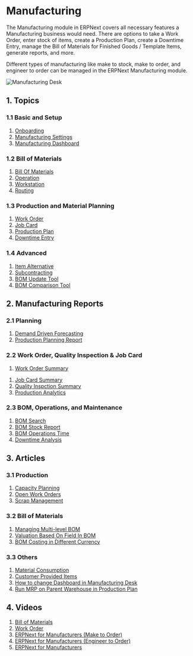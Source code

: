 <!-- add-breadcrumbs -->
# Manufacturing

The Manufacturing module in ERPNext covers all necessary features a Manufacturing business would need. There are options to take a Work Order, enter stock of items, create a Production Plan, create a Downtime Entry, manage the Bill of Materials for Finished Goods / Template Items, generate reports, and more.

Different types of manufacturing like make to stock, make to order, and engineer to order can be managed in the ERPNext Manufacturing module.

<img class="screenshot" alt="Manufacturing Desk" src="{{docs_base_url}}/v13/assets/img/manufacturing/manufacturing-desk.png">

## 1. Topics

### 1.1 Basic and Setup
1. [Onboarding](/docs/v13/user/manual/en/manufacturing/onboarding)
1. [Manufacturing Settings](/docs/v13/user/manual/en/manufacturing/manufacturing-settings)
1. [Manufacturing Dashboard](/docs/v13/user/manual/en/manufacturing/manufacturing-dashboard)

### 1.2 Bill of Materials
1. [Bill Of Materials](/docs/v13/user/manual/en/manufacturing/bill-of-materials)
1. [Operation](/docs/v13/user/manual/en/manufacturing/operation)
1. [Workstation](/docs/v13/user/manual/en/manufacturing/workstation)
1. [Routing](/docs/v13/user/manual/en/manufacturing/routing)

### 1.3 Production and Material Planning
1. [Work Order](/docs/v13/user/manual/en/manufacturing/work-order)
1. [Job Card](/docs/v13/user/manual/en/manufacturing/job-card)
1. [Production Plan](/docs/v13/user/manual/en/manufacturing/production-plan)
1. [Downtime Entry](/docs/v13/user/manual/en/manufacturing/downtime-entry)

### 1.4 Advanced
1. [Item Alternative](/docs/v13/user/manual/en/manufacturing/item-alternative)
1. [Subcontracting](/docs/v13/user/manual/en/manufacturing/subcontracting)
1. [BOM Update Tool](/docs/v13/user/manual/en/manufacturing/bom-update-tool)
1. [BOM Comparison Tool](/docs/v13/user/manual/en/manufacturing/bom-comparison-tool)

## 2. Manufacturing Reports

### 2.1 Planning
1. [Demand Driven Forecasting](/docs/v13/user/manual/en/manufacturing/reports/demand-driven-forecasting)
1. [Production Planning Report](/docs/v13/user/manual/en/manufacturing/reports/production-planning-report)

### 2.2 Work Order, Quality Inspection & Job Card
1. [Work Order Summary](/docs/v13/user/manual/en/manufacturing/reports/work-order-summary)
<!-- 1. [Work Order Wise Consumed Materials](/docs/v13/user/manual/en/manufacturing/reports/work-order-consumed-materials)
1. [Returned Materials Against Work Order](/docs/v13/user/manual/en/manufacturing/reports/returned_materials_against_work_order) -->
1. [Job Card Summary](/docs/v13/user/manual/en/manufacturing/reports/job-card-summary)
1. [Quality Inspction Summary](/docs/v13/user/manual/en/manufacturing/reports/quality-inspction-summary)
1. [Production Analytics](/docs/v13/user/manual/en/manufacturing/reports/production-analytics)

### 2.3 BOM, Operations, and Maintenance
1. [BOM Search](/docs/v13/user/manual/en/manufacturing/reports/bom-search)
1. [BOM Stock Report](/docs/v13/user/manual/en/manufacturing/reports/bom-stock-report)
1. [BOM Operations Time](/docs/v13/user/manual/en/manufacturing/reports/bom-operation-time)
1. [Downtime Analysis](/docs/v13/user/manual/en/manufacturing/reports/downtime-analysis)

## 3. Articles

### 3.1 Production
1. [Capacity Planning](/docs/v13/user/manual/en/manufacturing/capacity-planning)
1. [Open Work Orders](/docs/v13/user/manual/en/manufacturing/articles/open-work-orders)
1. [Scrap Management](/docs/v13/user/manual/en/manufacturing/articles/scrap-management)

### 3.2 Bill of Materials
1. [Managing Multi-level BOM](/docs/v13/user/manual/en/manufacturing/articles/managing-multi-level-bom)
1. [Valuation Based On Field In BOM](/docs/v13/user/manual/en/manufacturing/articles/valuation-based-on-field-in-bom)
1. [BOM Costing in Different Currency](/docs/v13/user/manual/en/manufacturing/articles/bom-costing-in-different-currency)

### 3.3 Others
1. [Material Consumption](/docs/v13/user/manual/en/manufacturing/articles/material_consumption)
1. [Customer Provided Items](/docs/v13/user/manual/en/manufacturing/articles/customer-provided-items)
1. [How to change Dashboard in Manufacturing Desk](/docs/v13/user/manual/en/manufacturing/articles/how-to-change-dashboard-in-manufacturing-desk)
1. [Run MRP on Parent Warehouse in Production Plan](/docs/v13/user/manual/en/manufacturing/articles/run-mrp-on-parent-warehouse-in-production-plan)

## 4. Videos
1. [Bill of Materials](/docs/v13/user/videos/learn/bill-of-materials)
1. [Work Order](/docs/v13/user/videos/learn/work-order)
1. [ERPNext for Manufacturers (Make to Order)](/docs/v13/user/videos/learn/manufacturing-make-to-order)
1. [ERPNext for Manufacturers (Engineer to Order)](/docs/v13/user/videos/learn/manufacturing-engineer-to-order)
1. [ERPNext for Manufacturers](/docs/v13/user/videos/learn/manufacturing-make-to-order)
